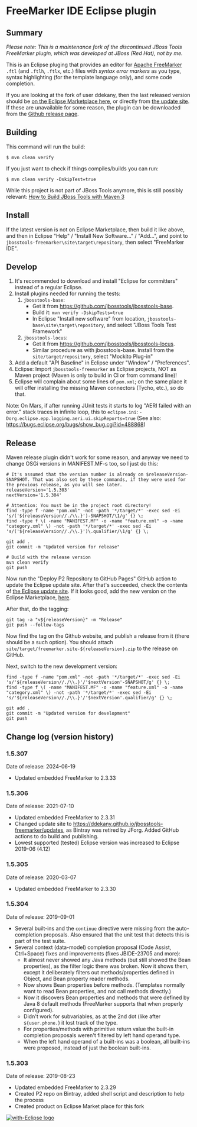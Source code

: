# FreeMarker IDE Eclipse plugin

## Summary

*Please note: This is a maintenance fork of the discontinued JBoss Tools FreeMarker plugin, which was developed at JBoss (Red Hat), not by me.*

This is an Eclipse pluging that provides an editor for [Apache FreeMarker](https://freemarker.apache.org/) `.ftl` (and `.ftlh`, `.ftlx`, etc.) files with *syntax error markers* as you type, syntax highlighting (for the template language only), and some code completion.

If you are looking at the fork of user ddekany, then the last released version should be
[on the Eclipse Marketplace here](https://marketplace.eclipse.org/content/freemarker-ide),
or directly from [the update site](https://ddekany.github.io/jbosstools-freemarker/updates/). If these are unavailable for some reason, the plugin can be downloaded from the [Github release page](https://github.com/ddekany/jbosstools-freemarker/releases).

## Building

This command will run the build:

    $ mvn clean verify

If you just want to check if things compiles/builds you can run:

    $ mvn clean verify -DskipTest=true

While this project is not part of JBoss Tools anymore, this is still possibly relevant:
[How to Build JBoss Tools with Maven 3](https://github.com/jbosstools/jbosstools-devdoc/blob/master/building/how_to_build_jbosstools_4.adoc)

## Install

If the latest version is not on Eclipse Marketplace, then build it like above, and then in Eclipse
"Help" / "Install New Software..." / "Add...", and point to `jbosstools-freemarker\site\target\repository`,
then select "FreeMarker IDE".

## Develop

1. It's recommended to download and install "Eclipse for committers" instead of a regular Eclipse.
2. Install plugins needed for running the tests:
   1. `jbosstools-base`:
      - Get it from <https://github.com/jbosstools/jbosstools-base>.
      - Build it: `mvn verify -DskipTests=true`
      - In Eclipse "Install new software" from location, `jbosstools-base\site\target\repository`, and select "JBoss Tools Test Framework"
   2. `jbosstools-locus`:
      - Get it from <https://github.com/jbosstools/jbosstools-locus>.
      - Similar procedure as with jbosstools-base. Install from the `site/target/repository`, select "Mockito Plug-in"
3. Add a default "API Baseline" in Eclipse under "Window" / "Preferences".
4. Eclipse: Import `jbosstools-freemarker` as Eclipse projects, NOT as Maven project (Maven is only to build in CI or from command line)!
5. Eclipse will complain about some lines of `pom.xml`; on the same place it will offer installing the missing Maven connectors (Tycho, etc.), so do that.

Note:
On Mars, if after running JUnit tests it starts to log "AERI failed with an error." stack traces in infinite loop, this
to `eclipse.ini`: `-Dorg.eclipse.epp.logging.aeri.ui.skipReports=true`
(See also: <https://bugs.eclipse.org/bugs/show_bug.cgi?id=488868>)

## Release

Maven release plugin didn't work for some reason, and anyway we need to change OSGi versions in MANIFEST.MF-s too, so I just do this:

```
# It's assumed that the version number is already on $releaseVersion-SNAPSHOT. That was also set by these commands, if they were used for the previous release, as you will see later.
releaseVersion='1.5.303'
nextVersion='1.5.304'

# Attention: You must be in the project root directory!
find -type f -name "pom.xml" -not -path '*/target/*' -exec sed -Ei 's/('${releaseVersion//./\\.}')-SNAPSHOT/\1/g' {} \;
find -type f \( -name "MANIFEST.MF" -o -name "feature.xml" -o -name "category.xml" \) -not -path '*/target/*' -exec sed -Ei 's/('${releaseVersion//./\\.}')\.qualifier/\1/g' {} \;

git add .
git commit -m "Updated version for release"

# Build with the release version
mvn clean verify
git push
```

Now run the "Deploy P2 Repository to GitHub Pages" GitHub action to update the Eclipse update site.
After that's succeeded, check the contents of [the Eclipse update site](https://ddekany.github.io/jbosstools-freemarker/updates/).
If it looks good, add the new version on the Eclipse Marketplace, [here](https://marketplace.eclipse.org/content/freemarker-ide).


After that, do the tagging:

```
git tag -a "v${releaseVersion}" -m "Release"
git push --follow-tags
```

Now find the tag on the Github website, and publish a release from it (there should be a such option).
You should attach `site/target/freemarker.site-${releaseVersion}.zip` to the release on GitHub.

Next, switch to the new development version:

```
find -type f -name "pom.xml" -not -path '*/target/*' -exec sed -Ei 's/'${releaseVersion//./\\.}'/'$nextVersion'-SNAPSHOT/g' {} \;
find -type f \( -name "MANIFEST.MF" -o -name "feature.xml" -o -name "category.xml" \) -not -path '*/target/*' -exec sed -Ei 's/'${releaseVersion//./\\.}'/'$nextVersion'.qualifier/g' {} \;

git add .
git commit -m "Updated version for development"
git push
```


## Change log (version history)

### 1.5.307

Date of release: 2024-06-19

- Updated embedded FreeMarker to 2.3.33

### 1.5.306

Date of release: 2021-07-10

- Updated embedded FreeMarker to 2.3.31
- Changed update site to https://ddekany.github.io/jbosstools-freemarker/updates, as Bintray was retired by JForg. Added GitHub actions to do build and publishing.
- Lowest supported (tested) Eclipse version was increased to Eclipse 2019-06 (4.12)

### 1.5.305

Date of release: 2020-03-07

- Updated embedded FreeMarker to 2.3.30

### 1.5.304

Date of release: 2019-09-01

- Several built-ins and the `continue` directive were missing from the auto-completion proposals. Also ensured that the unit test that detects this is part of the test suite.
- Several context (data-model) completion proposal (Code Assist, Ctrl+Space) fixes and improvements (fixes JBIDE-23705 and more):
  - It almost never showed any Java methods (but still showed the Bean properties), as the filter logic there was broken.
    Now it shows them, except it deliberately filters out methods/properties defined in Object, and Bean property reader methods.
  - Now shows Bean properties before methods. (Templates normally want to read Bean properties, and not call methods directly.)
  - Now it discovers Bean properties and methods that were defined by Java 8 default methods (FreeMarker supports that when properly configured).
  - Didn't work for subvariables, as at the 2nd dot (like after `${user.phone.`) it lost track of the type.
  - For properties/methods with primitive return value the built-in completion proposals weren't filtered by left hand operand type.
  - When the left hand operand of a built-ins was a boolean, all built-ins were proposed, instead of just the boolean built-ins.

### 1.5.303

Date of release: 2019-08-23

- Updated embedded FreeMarker to 2.3.29
- Created P2 repo on Bintray, added shell script and description to help the process
- Created product on Eclipse Market place for this fork

<a href="http://with-eclipse.github.io/" target="_blank">
<img alt="with-Eclipse logo" src="http://with-eclipse.github.io/with-eclipse-0.jpg" />
</a>
